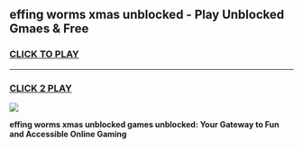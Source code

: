 
## effing worms xmas unblocked - Play Unblocked Gmaes & Free
<h3>
<a href="https://news.freeplayer.one?title=effing_worms_xmas_unblocked&ref=16F">CLICK TO PLAY</a></h3>
<hr>

<h3>
<a href="https://news.freeplayer.one?title=effing_worms_xmas_unblocked&ref=16F">CLICK 2 PLAY</a>
  
</h3>

<a href="https://news.freeplayer.one?title=effing_worms_xmas_unblocked&ref=16F/"><img src="https://clearcache.store/games.png"></a>


**effing worms xmas unblocked games unblocked: Your Gateway to Fun and Accessible Online Gaming**
